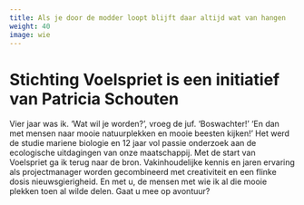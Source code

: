 ```yaml
---
title: Als je door de modder loopt blijft daar altijd wat van hangen
weight: 40
image: wie
---
```

# Stichting Voelspriet is een initiatief van Patricia Schouten [<i class="fab fa-linkedin"></i>](https://nl.linkedin.com/pub/patricia-schouten/6/420/635)

Vier jaar was ik. ‘Wat wil je worden?’, vroeg de juf. ‘Boswachter!’ ‘En dan met mensen naar mooie natuurplekken en mooie beesten kijken!’ Het werd de studie mariene biologie en 12 jaar vol passie onderzoek aan de ecologische uitdagingen van onze maatschappij. Met de start van Voelspriet ga ik terug naar de bron. Vakinhoudelijke kennis en jaren ervaring als projectmanager worden gecombineerd met creativiteit en een flinke dosis nieuwsgierigheid. En met u, de mensen met wie ik al die mooie plekken toen al wilde delen. Gaat u mee op avontuur?
